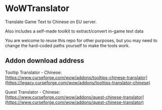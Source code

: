 # WoWTranslator
Translate Game Text to Chinese on EU server.

Also includes a self-made toolkit to extract/convert in-game text data

You are welcome to reuse this repo for other purposes, but you may need to change the hard-coded paths yourself to make the tools work.

## Addon download address

Tooltip Translator - Chinese: [https://www.curseforge.com/wow/addons/tooltips-chinese-translator](https://legacy.curseforge.com/wow/addons/tooltips-translator-chinese)

Quest Translator - Chinese: [https://www.curseforge.com/wow/addons/quest-chinese-translator](https://www.curseforge.com/wow/addons/quest-chinese-translator)
